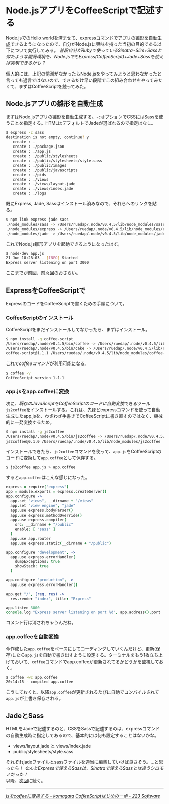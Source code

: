 # Node.jsアプリをCoffeeScriptで記述する

[Node.jsでのHello world](/2011/06/19/heroku-node-js-express-hello-world)を済ませて、[expressコマンドでアプリの雛形を自動生成](/2011/06/20/node-js-express-app-generate)できるようになったので、自分がNode.jsに興味を持った当初の目的である以下について実行してみる。 <i>普段自分がRubyで使っているSinatra+Slim+Sassと似たような開発環境を、Node.jsでも*Express(CoffeeScript)+Jade+Sass*を使えば実現できるかも？</i>

個人的には、上記の憶測がなかったらNode.jsをやってみようと思わなかったと言っても過言ではないので、できるだけ早い段階でこの組み合わせをやってみたくて、まずはCoffeeScriptを触ってみた。

<!-- READMORE -->


## Node.jsアプリの雛形を自動生成

まずはNode.jsアプリの雛形を自動生成する。`-c`オプションでCSSにはSassを使うことを指定する。HTMLはデフォルトでJadeが選ばれるので指定はなし。

~~~ sh
$ express -c sass
destination is not empty, continue? y
   create : .
   create : ./package.json
   create : ./app.js
   create : ./public/stylesheets
   create : ./public/stylesheets/style.sass
   create : ./public/images
   create : ./public/javascripts
   create : ./pids
   create : ./views
   create : ./views/layout.jade
   create : ./views/index.jade
   create : ./logs
~~~

既にExpress, Jade, Sassはインストール済みなので、それらへのリンクを貼る。

~~~ sh
$ npm link express jade sass
./node_modules/sass -> /Users/ruedap/.node/v0.4.5/lib/node_modules/sass
./node_modules/express -> /Users/ruedap/.node/v0.4.5/lib/node_modules/express
./node_modules/jade -> /Users/ruedap/.node/v0.4.5/lib/node_modules/jade
~~~

これでNode.js雛形アプリを起動できるようになったはず。

~~~ sh
$ node-dev app.js
21 Jun 18:28:03 - [INFO] Started
Express server listening on port 3000
~~~

ここまでが[前回](/2011/06/20/node-js-express-app-generate)、[前々回](/2011/06/19/heroku-node-js-express-hello-world)のおさらい。


## ExpressをCoffeeScriptで

ExpressのコードをCoffeeScriptで書くための手順について。


### CoffeeScriptのインストール

CoffeeScriptをまだインストールしてなかったら、まずはインストール。

~~~ sh
$ npm install -g coffee-script
/Users/ruedap/.node/v0.4.5/bin/coffee -> /Users/ruedap/.node/v0.4.5/lib/node_modules/coffee-script/bin/coffee
/Users/ruedap/.node/v0.4.5/bin/cake -> /Users/ruedap/.node/v0.4.5/lib/node_modules/coffee-script/bin/cake
coffee-script@1.1.1 /Users/ruedap/.node/v0.4.5/lib/node_modules/coffee-script 
~~~

これで*coffeeコマンド*が利用可能になる。

~~~ sh
$ coffee -v
CoffeeScript version 1.1.1
~~~


### app.jsをapp.coffeeに変換

次に、*既存のJavaScriptをCoffeeScriptのコードに自動変換*できるツール`js2coffee`をインストールする。これは、先ほどexpressコマンドを使って自動生成したapp.jsを、わざわざ手書きでCoffeeScriptに書き直すのではなく、機械的に一発変換するため。

~~~ sh
$ npm install -g js2coffee
/Users/ruedap/.node/v0.4.5/bin/js2coffee -> /Users/ruedap/.node/v0.4.5/lib/node_modules/js2coffee/bin/js2coffee
js2coffee@0.1.0 /Users/ruedap/.node/v0.4.5/lib/node_modules/js2coffee 
~~~

インストールできたら、`js2coffee`コマンドを使って、`app.js`をCoffeeScriptのコードに変換して`app.coffee`として保存する。

~~~ sh
$ js2coffee app.js > app.coffee
~~~

すると`app.coffee`はこんな感じになった。

~~~ coffeescript
express = require("express")
app = module.exports = express.createServer()
app.configure ->
  app.set "views", __dirname + "/views"
  app.set "view engine", "jade"
  app.use express.bodyParser()
  app.use express.methodOverride()
  app.use express.compiler(
    src: __dirname + "/public"
    enable: [ "sass" ]
  )
  app.use app.router
  app.use express.static(__dirname + "/public")

app.configure "development", ->
  app.use express.errorHandler(
    dumpExceptions: true
    showStack: true
  )

app.configure "production", ->
  app.use express.errorHandler()

app.get "/", (req, res) ->
  res.render "index", title: "Express"

app.listen 3000
console.log "Express server listening on port %d", app.address().port
~~~


コメント行は消されちゃうんだね。


### app.coffeeを自動変換

今作成した`app.coffee`をベースにしてコーディングしていくんだけど、更新(保存)したら`app.js`を自動で書き出すように設定する。ターミナルをもう1枚立ち上げておいて、`coffee`コマンドでapp.coffeeが更新されてるかどうかを監視しておく。

~~~ sh
$ coffee -wc app.coffee
20:14:15 - compiled app.coffee
~~~

こうしておくと、以降`app.coffee`が更新されるたびに自動でコンパイルされて`app.js`が上書き保存される。


## JadeとSass

HTMLをJadeで記述するのと、CSSをSassで記述するのは、expressコマンドの自動生成時に指定してあるので、基本的には何も設定することはないかな。

- views/layout.jade と views/index.jade
- public/stylesheets/style.sass

それぞれjadeファイルとsassファイルを適当に編集していけば良さそう。…と思ったら！ *なんとExpressで使えるSassは、Sinatraで使えるSassとは違うシロモノだった！*  
以降、[次回](/2011/06/22/node-js-express-app-css-template-stylus)に続く。

* * *

<cite>[jsをcoffeeに変換する - komagata](http://docs.komagata.org/4808)</cite>
<cite>[CoffeeScriptはじめの一歩 - 223 Software](http://www.223soft.net/37)</cite>
